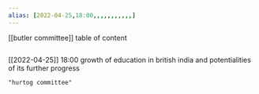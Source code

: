 ```yaml
---
alias: [2022-04-25,18:00,,,,,,,,,,,]
---
```

[[butler committee]]
table of content
```toc
```

[[2022-04-25]] 18:00
growth of education in british india and potentialities of its further progress
```query
"hurtog committee"
```